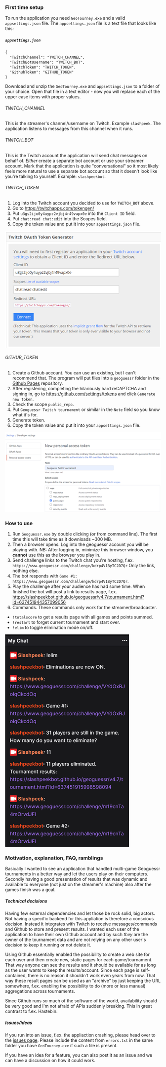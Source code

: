 ### First time setup
To run the application you need `GeoTourney.exe` and a valid `appsettings.json` file. The `appsettings.json` file is a text file that looks like this:

##### `appsettings.json`
```
{
  "TwitchChannel": "TWITCH_CHANNEL",
  "TwitchBotUsername": "TWITCH_BOT",
  "TwitchToken": "TWITCH_TOKEN",
  "GithubToken": "GITHUB_TOKEN"
}
```

Download and unzip the `GeoTourney.exe` and `appsettings.json` to a folder of your choice. Open that file in a text editor - now you will replace each of the upper case items with proper values.

###### TWITCH_CHANNEL
This is the streamer's channel/username on Twitch. Example `slashpeek`. The application listens to messages from this channel when it runs.

###### TWITCH_BOT
This is the Twitch account the application will send chat messages on behalf of. *Either* create a separate bot account or use your streamer account. Mark that the application is quite "conversational" so it most likely feels more natural to use a separate bot account so that it doesn't look like you're talking to yourself. Example: `slashpeekbot`.

###### TWITCH_TOKEN

1. Log into the Twitch account you decided to use for `TWITCH_BOT` above.
2. Go to https://twitchapps.com/tokengen/
3. Put `u3gs2ijo0y4uypz2vjbj4r49vapx0e` into the `Client ID` field.
4. Put `chat:read chat:edit` into the Scopes field.
5. Copy the token value and put it into your `appsettings.json` file.

![Create the Twitch access token](setup/twitch_access_token.png "Twitch access token")

###### GITHUB_TOKEN

1. Create a Github account. You can use an existing, but I can't recommend that. The program will put files into a `geoguessr` folder in the [Github Pages](https://pages.github.com/) repository.
2. After registering, completing the hilariously hard reCAPTCHA and signing in, go to https://github.com/settings/tokens and click `Generate new token`.
3. Check the scope `public_repo`.
4. Put `Geoguessr Twitch tournament` or similar in the `Note` field so you know what it's for.
5. Generate token.
6. Copy the token value and put it into your `appsettings.json` file.

![Create the Github access token](setup/github_access_token.png "Github access token")

### How to use
1. Run `Geoguessr.exe` by double clicking (or from command line). The first time this will take time as it downloads ~300 MB.
2. Then a browser opens. Log into the geoguessr account you will be playing with. NB: After logging in, minimize this browser window, you **cannot** use this as the browser you play in.
3. Send challenge links to the Twitch chat you're hosting, f.ex. `https://www.geoguessr.com/challenge/kdrp4V1ByTC2D7Qr` Only the link, nothing else.
4. The bot responds with `Game #1: https://www.geoguessr.com/challenge/kdrp4V1ByTC2D7Qr`.
5. Play the challenge after your audience has had some time. When finished the bot will post a link to results page, f.ex. https://slashpeekbot.github.io/geoguessr/v4.7/tournament.html?id=637451944357099056
6. Commands. These commands only work for the streamer/broadcaster.
  * `!totalscore` to get a results page with all games and points summed.
  * `!restart` to forget current tournament and start over.
  * `!elim` to toggle elimination mode on/off.

![Gameplay in action](setup/game_in_action.png "Gameplay in action")

### Motivation, explanation, FAQ, ramblings
Basically I wanted to see an application that handled multi-game Geoguessr tournaments in a better way and let the users play on their computers. Secondly having a good presentation of results that was dynamic and available to everyone (not just on the streamer's machine) also after the games finish was a goal.

##### Technical decisions
Having few external dependencies and let those be rock solid, big actors. Not having a specific backend for this appliation is therefore a conscious decision. Instead it integrates with Twitch to receive messages/commands and Github to store and present results. I wanted each user of the application to have their own Github account and by such *they* are the owner of the tournament data and are not relying on any other user's decision to keep it running or not delete it.

Using Github essentially enabled the possibility to create a web site for each user and then create new, static pages for each game/tournament. That way anyone can see the results and it should be available for as long as the user wants to keep the results/account. Since each page is self-contained, there is no reason it shouldn't work even years from now. That way these result pages can be used as an "archive" by just keeping the URL somewhere, f.ex. enabling the possibility to do (more or less manual) aggregations across tournaments.

Since Github runs *so* much of the software of the world, availability should be very good and I'm not afraid of APIs suddenly breaking. This in great contrast to f.ex. Hastebin.

##### Issues/ideas
If you run into an issue, f.ex. the appliaction crashing, please head over to the [issues page](https://github.com/slashP/GeoTourney/issues). Please include the content from `errors.txt` in the same folder you have `GeoTourney.exe` if such a file is present.

If you have an idea for a feature, you can also post it as an issue and we can have a discussion on how it could work.
